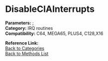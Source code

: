 # DisableCIAInterrupts

**Parameters:** ;  
**Category:** IRQ routines  
**Compatibility:** C64, MEGA65, PLUS4, C128,X16  

**Reference Link:**  
[Back to Categories](../categories/irq_routines.md)  
[Back to Methods List](../../SUMMARY.md)
